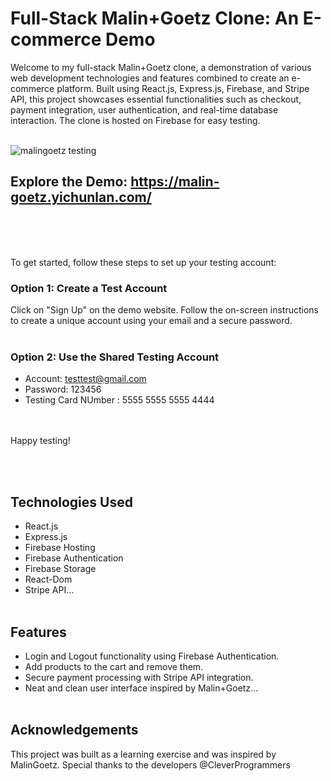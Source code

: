 # Full-Stack Malin+Goetz Clone: An E-commerce Demo
Welcome to my full-stack Malin+Goetz clone, a demonstration of various web development technologies and features combined to create an e-commerce platform. Built using React.js, Express.js, Firebase, and Stripe API, this project showcases essential functionalities such as checkout, payment integration, user authentication, and real-time database interaction. The clone is hosted on Firebase for easy testing. <br/><br/>

![malingoetz testing](https://github.com/yclanlan/marlin-goetz-store/assets/97862198/80adac0f-ae49-4e5d-be9f-2e403b5313ec)

## Explore the Demo:  https://malin-goetz.yichunlan.com/
<br/><br/><br/>


To get started, follow these steps to set up your testing account:

### Option 1: Create a Test Account

Click on "Sign Up" on the demo website.
Follow the on-screen instructions to create a unique account using your email and a secure password. <br/><br/>

### Option 2: Use the Shared Testing Account 

* Account: testtest@gmail.com <br/>
* Password: 123456
* Testing Card NUmber : 5555 5555 5555 4444

<br/><br/>
 Happy testing!

<br/><br/>

## Technologies Used
* React.js
* Express.js
* Firebase Hosting
* Firebase Authentication
* Firebase Storage
* React-Dom
* Stripe API...
<br/><br/>

## Features
* Login and Logout functionality using Firebase Authentication.
* Add products to the cart and remove them.
* Secure payment processing with Stripe API integration.
* Neat and clean user interface inspired by Malin+Goetz...
<br/><br/>
## Acknowledgements
This project was built as a learning exercise and was inspired by MalinGoetz. 
Special thanks to the developers @CleverProgrammers


